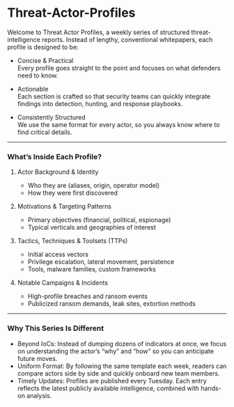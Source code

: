 # Threat-Actor-Profiles
Welcome to Threat Actor Profiles, a weekly series of structured threat-intelligence reports. Instead of lengthy, conventional whitepapers, each profile is designed to be:

- Concise & Practical  
  Every profile goes straight to the point and focuses on what defenders need to know.

- Actionable  
  Each section is crafted so that security teams can quickly integrate findings into detection, hunting, and response playbooks.

- Consistently Structured  
  We use the same format for every actor, so you always know where to find critical details.

---

### What’s Inside Each Profile?

1. Actor Background & Identity  
   - Who they are (aliases, origin, operator model)  
   - How they were first discovered

2. Motivations & Targeting Patterns  
   - Primary objectives (financial, political, espionage)  
   - Typical verticals and geographies of interest

3. Tactics, Techniques & Toolsets (TTPs)  
   - Initial access vectors  
   - Privilege escalation, lateral movement, persistence  
   - Tools, malware families, custom frameworks

4. Notable Campaigns & Incidents  
   - High-profile breaches and ransom events  
   - Publicized ransom demands, leak sites, extortion methods

---

### Why This Series Is Different

- Beyond IoCs: Instead of dumping dozens of indicators at once, we focus on understanding the actor’s “why” and “how” so you can anticipate future moves.
- Uniform Format: By following the same template each week, readers can compare actors side by side and quickly onboard new team members.
- Timely Updates: Profiles are published every Tuesday. Each entry reflects the latest publicly available intelligence, combined with hands-on analysis.
